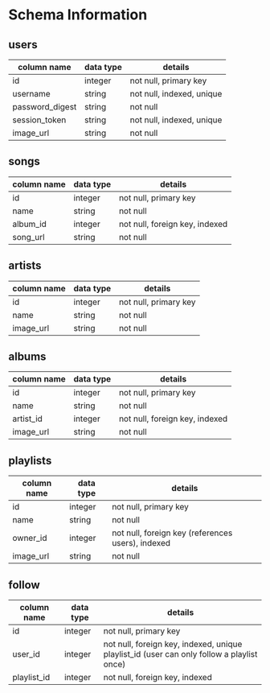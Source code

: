 # Schema Information

## users
column name     | data type | details
----------------|-----------|-----------------------
id              | integer   | not null, primary key
username        | string    | not null, indexed, unique
password_digest | string    | not null
session_token   | string    | not null, indexed, unique
image_url       | string    | not null

## songs
column name | data type | details
------------|-----------|-----------------------
id          | integer   | not null, primary key
name        | string    | not null
album_id    | integer   | not null, foreign key, indexed
song_url    | string    | not null

## artists
column name | data type | details
------------|-----------|-----------------------
id          | integer   | not null, primary key
name        | string    | not null
image_url   | string    | not null

## albums
column name | data type | details
------------|-----------|-----------------------
id          | integer   | not null, primary key
name        | string    | not null
artist_id   | integer   | not null, foreign key, indexed
image_url   | string    | not null

## playlists
column name | data type | details
------------|-----------|-----------------------
id          | integer   | not null, primary key
name        | string    | not null
owner_id    | integer   | not null, foreign key (references users), indexed
image_url   | string    | not null

## follow
column name | data type | details
------------|-----------|-----------------------
id          | integer   | not null, primary key
user_id     | integer   | not null, foreign key, indexed, unique playlist_id (user can only follow a playlist once)
playlist_id | integer   | not null, foreign key, indexed
